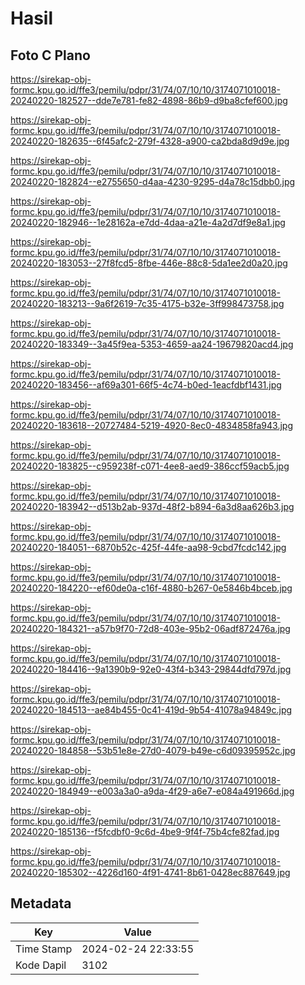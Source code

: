 # Hasil

## Foto C Plano

https://sirekap-obj-formc.kpu.go.id/ffe3/pemilu/pdpr/31/74/07/10/10/3174071010018-20240220-182527--dde7e781-fe82-4898-86b9-d9ba8cfef600.jpg

https://sirekap-obj-formc.kpu.go.id/ffe3/pemilu/pdpr/31/74/07/10/10/3174071010018-20240220-182635--6f45afc2-279f-4328-a900-ca2bda8d9d9e.jpg

https://sirekap-obj-formc.kpu.go.id/ffe3/pemilu/pdpr/31/74/07/10/10/3174071010018-20240220-182824--e2755650-d4aa-4230-9295-d4a78c15dbb0.jpg

https://sirekap-obj-formc.kpu.go.id/ffe3/pemilu/pdpr/31/74/07/10/10/3174071010018-20240220-182946--1e28162a-e7dd-4daa-a21e-4a2d7df9e8a1.jpg

https://sirekap-obj-formc.kpu.go.id/ffe3/pemilu/pdpr/31/74/07/10/10/3174071010018-20240220-183053--27f8fcd5-8fbe-446e-88c8-5da1ee2d0a20.jpg

https://sirekap-obj-formc.kpu.go.id/ffe3/pemilu/pdpr/31/74/07/10/10/3174071010018-20240220-183213--9a6f2619-7c35-4175-b32e-3ff998473758.jpg

https://sirekap-obj-formc.kpu.go.id/ffe3/pemilu/pdpr/31/74/07/10/10/3174071010018-20240220-183349--3a45f9ea-5353-4659-aa24-19679820acd4.jpg

https://sirekap-obj-formc.kpu.go.id/ffe3/pemilu/pdpr/31/74/07/10/10/3174071010018-20240220-183456--af69a301-66f5-4c74-b0ed-1eacfdbf1431.jpg

https://sirekap-obj-formc.kpu.go.id/ffe3/pemilu/pdpr/31/74/07/10/10/3174071010018-20240220-183618--20727484-5219-4920-8ec0-4834858fa943.jpg

https://sirekap-obj-formc.kpu.go.id/ffe3/pemilu/pdpr/31/74/07/10/10/3174071010018-20240220-183825--c959238f-c071-4ee8-aed9-386ccf59acb5.jpg

https://sirekap-obj-formc.kpu.go.id/ffe3/pemilu/pdpr/31/74/07/10/10/3174071010018-20240220-183942--d513b2ab-937d-48f2-b894-6a3d8aa626b3.jpg

https://sirekap-obj-formc.kpu.go.id/ffe3/pemilu/pdpr/31/74/07/10/10/3174071010018-20240220-184051--6870b52c-425f-44fe-aa98-9cbd7fcdc142.jpg

https://sirekap-obj-formc.kpu.go.id/ffe3/pemilu/pdpr/31/74/07/10/10/3174071010018-20240220-184220--ef60de0a-c16f-4880-b267-0e5846b4bceb.jpg

https://sirekap-obj-formc.kpu.go.id/ffe3/pemilu/pdpr/31/74/07/10/10/3174071010018-20240220-184321--a57b9f70-72d8-403e-95b2-06adf872476a.jpg

https://sirekap-obj-formc.kpu.go.id/ffe3/pemilu/pdpr/31/74/07/10/10/3174071010018-20240220-184416--9a1390b9-92e0-43f4-b343-29844dfd797d.jpg

https://sirekap-obj-formc.kpu.go.id/ffe3/pemilu/pdpr/31/74/07/10/10/3174071010018-20240220-184513--ae84b455-0c41-419d-9b54-41078a94849c.jpg

https://sirekap-obj-formc.kpu.go.id/ffe3/pemilu/pdpr/31/74/07/10/10/3174071010018-20240220-184858--53b51e8e-27d0-4079-b49e-c6d09395952c.jpg

https://sirekap-obj-formc.kpu.go.id/ffe3/pemilu/pdpr/31/74/07/10/10/3174071010018-20240220-184949--e003a3a0-a9da-4f29-a6e7-e084a491966d.jpg

https://sirekap-obj-formc.kpu.go.id/ffe3/pemilu/pdpr/31/74/07/10/10/3174071010018-20240220-185136--f5fcdbf0-9c6d-4be9-9f4f-75b4cfe82fad.jpg

https://sirekap-obj-formc.kpu.go.id/ffe3/pemilu/pdpr/31/74/07/10/10/3174071010018-20240220-185302--4226d160-4f91-4741-8b61-0428ec887649.jpg


## Metadata

| Key        | Value               |
| ---------- | ------------------- |
| Time Stamp | 2024-02-24 22:33:55 |
| Kode Dapil | 3102                |



